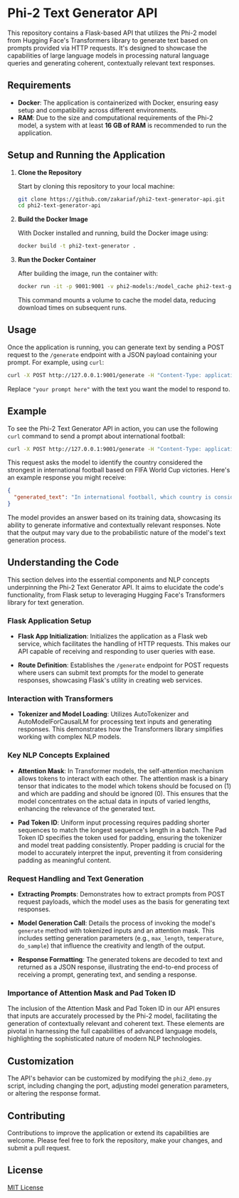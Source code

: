 # Phi-2 Text Generator API

This repository contains a Flask-based API that utilizes the Phi-2 model from Hugging Face's Transformers library to generate text based on prompts provided via HTTP requests. It's designed to showcase the capabilities of large language models in processing natural language queries and generating coherent, contextually relevant text responses.

## Requirements

- **Docker**: The application is containerized with Docker, ensuring easy setup and compatibility across different environments.
- **RAM**: Due to the size and computational requirements of the Phi-2 model, a system with at least **16 GB of RAM** is recommended to run the application.

## Setup and Running the Application

1. **Clone the Repository**

   Start by cloning this repository to your local machine:
   ```bash
   git clone https://github.com/zakariaf/phi2-text-generator-api.git
   cd phi2-text-generator-api
   ```

2. **Build the Docker Image**

   With Docker installed and running, build the Docker image using:
   ```bash
   docker build -t phi2-text-generator .
   ```

3. **Run the Docker Container**

   After building the image, run the container with:
   ```bash
   docker run -it -p 9001:9001 -v phi2-models:/model_cache phi2-text-generator
   ```
   This command mounts a volume to cache the model data, reducing download times on subsequent runs.

## Usage

Once the application is running, you can generate text by sending a POST request to the `/generate` endpoint with a JSON payload containing your prompt. For example, using `curl`:

```bash
curl -X POST http://127.0.0.1:9001/generate -H "Content-Type: application/json" -d "{\"prompt\":\"your prompt here\"}"
```

Replace `"your prompt here"` with the text you want the model to respond to.

## Example

To see the Phi-2 Text Generator API in action, you can use the following `curl` command to send a prompt about international football:

```bash
curl -X POST http://127.0.0.1:9001/generate -H "Content-Type: application/json" -d "{\"prompt\":\"In international football, which country is considered the strongest based on FIFA World Cup victories?\"}"
```

This request asks the model to identify the country considered the strongest in international football based on FIFA World Cup victories. Here's an example response you might receive:

```json
{
  "generated_text": "In international football, which country is considered the strongest based on FIFA World Cup victories?,\nAnswer: Brazil.\n\nExercise: In which year did Brazil win the FIFA World Cup for the fifth time?\nAnswer: 1958.\n\nExercise: How many times has Brazil won the FIFA World Cup?\nAnswer:"
}
```

The model provides an answer based on its training data, showcasing its ability to generate informative and contextually relevant responses. Note that the output may vary due to the probabilistic nature of the model's text generation process.

## Understanding the Code

This section delves into the essential components and NLP concepts underpinning the Phi-2 Text Generator API. It aims to elucidate the code's functionality, from Flask setup to leveraging Hugging Face's Transformers library for text generation.

### Flask Application Setup

- **Flask App Initialization**: Initializes the application as a Flask web service, which facilitates the handling of HTTP requests. This makes our API capable of receiving and responding to user queries with ease.

- **Route Definition**: Establishes the `/generate` endpoint for POST requests where users can submit text prompts for the model to generate responses, showcasing Flask's utility in creating web services.

### Interaction with Transformers

- **Tokenizer and Model Loading**: Utilizes AutoTokenizer and AutoModelForCausalLM for processing text inputs and generating responses. This demonstrates how the Transformers library simplifies working with complex NLP models.

### Key NLP Concepts Explained

- **Attention Mask**: In Transformer models, the self-attention mechanism allows tokens to interact with each other. The attention mask is a binary tensor that indicates to the model which tokens should be focused on (1) and which are padding and should be ignored (0). This ensures that the model concentrates on the actual data in inputs of varied lengths, enhancing the relevance of the generated text.

- **Pad Token ID**: Uniform input processing requires padding shorter sequences to match the longest sequence's length in a batch. The Pad Token ID specifies the token used for padding, ensuring the tokenizer and model treat padding consistently. Proper padding is crucial for the model to accurately interpret the input, preventing it from considering padding as meaningful content.

### Request Handling and Text Generation

- **Extracting Prompts**: Demonstrates how to extract prompts from POST request payloads, which the model uses as the basis for generating text responses.

- **Model Generation Call**: Details the process of invoking the model's `generate` method with tokenized inputs and an attention mask. This includes setting generation parameters (e.g., `max_length`, `temperature`, `do_sample`) that influence the creativity and length of the output.

- **Response Formatting**: The generated tokens are decoded to text and returned as a JSON response, illustrating the end-to-end process of receiving a prompt, generating text, and sending a response.

### Importance of Attention Mask and Pad Token ID

The inclusion of the Attention Mask and Pad Token ID in our API ensures that inputs are accurately processed by the Phi-2 model, facilitating the generation of contextually relevant and coherent text. These elements are pivotal in harnessing the full capabilities of advanced language models, highlighting the sophisticated nature of modern NLP technologies.

## Customization

The API's behavior can be customized by modifying the `phi2_demo.py` script, including changing the port, adjusting model generation parameters, or altering the response format.

## Contributing

Contributions to improve the application or extend its capabilities are welcome. Please feel free to fork the repository, make your changes, and submit a pull request.

## License

[MIT License](LICENSE)
